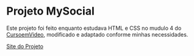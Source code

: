 # Projeto MySocial

Este projeto foi feito enquanto estudava HTML e CSS no mudulo 4 do <a href="https://www.cursoemvideo.com">CursoemVideo</a>, modificado e adaptado conforme minhas necessidades.

<a href="https://marcobmendes.github.io/projeto-mysocial/">Site do Projeto</a>